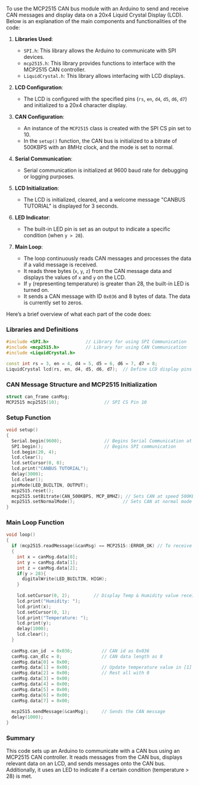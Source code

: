 To use the MCP2515 CAN bus module with an Arduino to send and receive CAN messages and display data on a 20x4 Liquid Crystal Display (LCD). Below is an explanation of the main components and functionalities of the code:

1. **Libraries Used**:
   - `SPI.h`: This library allows the Arduino to communicate with SPI devices.
   - `mcp2515.h`: This library provides functions to interface with the MCP2515 CAN controller.
   - `LiquidCrystal.h`: This library allows interfacing with LCD displays.

2. **LCD Configuration**:
   - The LCD is configured with the specified pins (`rs`, `en`, `d4`, `d5`, `d6`, `d7`) and initialized to a 20x4 character display.

3. **CAN Configuration**:
   - An instance of the `MCP2515` class is created with the SPI CS pin set to 10.
   - In the `setup()` function, the CAN bus is initialized to a bitrate of 500KBPS with an 8MHz clock, and the mode is set to normal.

4. **Serial Communication**:
   - Serial communication is initialized at 9600 baud rate for debugging or logging purposes.

5. **LCD Initialization**:
   - The LCD is initialized, cleared, and a welcome message "CANBUS TUTORIAL" is displayed for 3 seconds.

6. **LED Indicator**:
   - The built-in LED pin is set as an output to indicate a specific condition (when `y > 28`).

7. **Main Loop**:
   - The loop continuously reads CAN messages and processes the data if a valid message is received.
   - It reads three bytes (`x`, `y`, `z`) from the CAN message data and displays the values of `x` and `y` on the LCD.
   - If `y` (representing temperature) is greater than 28, the built-in LED is turned on.
   - It sends a CAN message with ID `0x036` and 8 bytes of data. The data is currently set to zeros.

Here’s a brief overview of what each part of the code does:

### Libraries and Definitions
```cpp
#include <SPI.h>              // Library for using SPI Communication 
#include <mcp2515.h>          // Library for using CAN Communication
#include <LiquidCrystal.h> 

const int rs = 3, en = 4, d4 = 5, d5 = 6, d6 = 7, d7 = 8;  
LiquidCrystal lcd(rs, en, d4, d5, d6, d7);  // Define LCD display pins
```

### CAN Message Structure and MCP2515 Initialization
```cpp
struct can_frame canMsg;
MCP2515 mcp2515(10);                 // SPI CS Pin 10
```

### Setup Function
```cpp
void setup()
{
  Serial.begin(9600);                // Begins Serial Communication at 9600 baudrate
  SPI.begin();                       // Begins SPI communication
  lcd.begin(20, 4);
  lcd.clear();         
  lcd.setCursor(0, 0);
  lcd.print("CANBUS TUTORIAL");
  delay(3000);
  lcd.clear();
  pinMode(LED_BUILTIN, OUTPUT);
  mcp2515.reset();
  mcp2515.setBitrate(CAN_500KBPS, MCP_8MHZ); // Sets CAN at speed 500KBPS and Clock 8MHz
  mcp2515.setNormalMode();                  // Sets CAN at normal mode
}
```

### Main Loop Function
```cpp
void loop()
{
  if (mcp2515.readMessage(&canMsg) == MCP2515::ERROR_OK) // To receive data (Poll Read)
  {
    int x = canMsg.data[0];
    int y = canMsg.data[1];
    int z = canMsg.data[2];
    if(y > 28){
      digitalWrite(LED_BUILTIN, HIGH);
    }
 
    lcd.setCursor(0, 2);         // Display Temp & Humidity value received at 20x4 LCD
    lcd.print("Humidity: ");
    lcd.print(x);
    lcd.setCursor(0, 1);
    lcd.print("Temperature: ");
    lcd.print(y);
    delay(1000);
    lcd.clear();
  }
 
  canMsg.can_id  = 0x036;           // CAN id as 0x036
  canMsg.can_dlc = 8;               // CAN data length as 8
  canMsg.data[0] = 0x00;             
  canMsg.data[1] = 0x00;            // Update temperature value in [1]
  canMsg.data[2] = 0x00;            // Rest all with 0
  canMsg.data[3] = 0x00;
  canMsg.data[4] = 0x00;
  canMsg.data[5] = 0x00;
  canMsg.data[6] = 0x00;
  canMsg.data[7] = 0x00;
 
  mcp2515.sendMessage(&canMsg);     // Sends the CAN message
  delay(1000);
}
```

### Summary
This code sets up an Arduino to communicate with a CAN bus using an MCP2515 CAN controller. It reads messages from the CAN bus, displays relevant data on an LCD, and sends messages onto the CAN bus. Additionally, it uses an LED to indicate if a certain condition (temperature > 28) is met.
